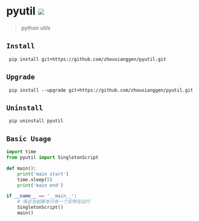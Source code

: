 pyutil
![](https://img.shields.io/badge/python%20-%203.7-brightgreen.svg)
========
> python utils 

## `Install`
` pip install git+https://github.com/zhouxianggen/pyutil.git`

## `Upgrade`
` pip install --upgrade git+https://github.com/zhouxianggen/pyutil.git`

## `Uninstall`
` pip uninstall pyutil`

## `Basic Usage`
```python
import time
from pyutil import SingletonScript

def main():
    print('main start')
    time.sleep(5)
    print('main end')

if __name__ == '__main__':
    # 保证当前脚本只有一个实例在运行
    SingletonScript()
    main()

```
